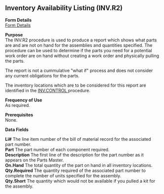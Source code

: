 ##  Inventory Availability Listing (INV.R2)

<PageHeader />

**Form Details**  
[ Form Details ](INV-R2-1/README.md)   

**Purpose**  
The INV.R2 procedure is used to produce a report which shows what parts are
and are not on hand for the assemblies and quantities specified. The procedure
can be used to determine if the parts you need for a potential work order are
on hand without creating a work order and physically pulling the parts.  
  
The report is not a cummulative "what if" process and does not consider any
current obligations for the parts.  
  
The inventory locations which are to be considered for this report are identified in the [ INV.CONTROL ](../../INV-ENTRY/INV-CONTROL/README.md) procedure. 

**Frequency of Use**  
As required.

**Prerequisites**  
None.

**Data Fields**

**Li#** The line item number of the bill of material record for the associated
part number.  
**Part** The part number of each component required.  
**Description** The first line of the description for the part number as it
appears on the Parts Master.  
**On.Hand** The total quantity of the part on hand in all inventory locations.  
**Qty.Required** The quantity required of the associated part number to
complete the number of units specified for the assembly.  
**Qty.Short** The quantity which would not be available if you pulled a kit
for the assembly.  
  
<badge text= "Version 8.10.57" vertical="middle" />

<PageFooter />